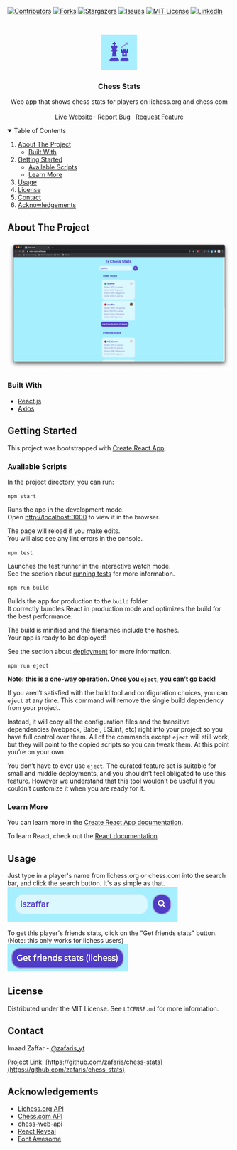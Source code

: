 <!--
*** Thanks for checking out the Best-README-Template. If you have a suggestion
*** that would make this better, please fork the repo and create a pull request
*** or simply open an issue with the tag "enhancement".
*** Thanks again! Now go create something AMAZING! :D
***
***
***
*** To avoid retyping too much info. Do a search and replace for the following:
*** zafaris, chess-stats, zafaris.dev@gmail.com, Chess Stats, Web app that shows chess stats for players on lichess.org and chess.com
-->

<!-- PROJECT SHIELDS -->
<!--
*** I'm using markdown "reference style" links for readability.
*** Reference links are enclosed in brackets [ ] instead of parentheses ( ).
*** See the bottom of this document for the declaration of the reference variables
*** for contributors-url, forks-url, etc. This is an optional, concise syntax you may use.
*** https://www.markdownguide.org/basic-syntax/#reference-style-links
-->

[![Contributors][contributors-shield]][contributors-url]
[![Forks][forks-shield]][forks-url]
[![Stargazers][stars-shield]][stars-url]
[![Issues][issues-shield]][issues-url]
[![MIT License][license-shield]][license-url]
[![LinkedIn][linkedin-shield]][linkedin-url]

<!-- PROJECT LOGO -->
<br />
<p align="center">
  <a href="https://github.com/zafaris/chess-stats">
    <img src="public/android-chrome-512x512.png" alt="Logo" width="80" height="80">
  </a>

  <h3 align="center">Chess Stats</h3>

  <p align="center">
    Web app that shows chess stats for players on lichess.org and chess.com
    <br />
    <br />
    <a href="https://chess-stats.netlify.app/">Live Website</a>
    ·
    <a href="https://github.com/zafaris/chess-stats/issues">Report Bug</a>
    ·
    <a href="https://github.com/zafaris/chess-stats/issues">Request Feature</a>
  </p>
</p>

<!-- TABLE OF CONTENTS -->
<details open="open">
  <summary>Table of Contents</h2></summary>
  <ol>
    <li>
      <a href="#about-the-project">About The Project</a>
      <ul>
        <li><a href="#built-with">Built With</a></li>
      </ul>
    </li>
    <li>
      <a href="#getting-started">Getting Started</a>
      <ul>
        <li><a href="#available-scripts">Available Scripts</a></li>
        <li><a href="#learn-more">Learn More</a></li>
      </ul>
    </li>
    <li><a href="#usage">Usage</a></li>
    <li><a href="#license">License</a></li>
    <li><a href="#contact">Contact</a></li>
    <li><a href="#acknowledgements">Acknowledgements</a></li>
  </ol>
</details>

<!-- ABOUT THE PROJECT -->

## About The Project

[![Product Name Screen Shot][product-screenshot]](https://chess-stats.netlify.app/)

### Built With

- [React.js](https://reactjs.org/)
- [Axios](https://github.com/axios/axios)

<!-- GETTING STARTED -->

## Getting Started

This project was bootstrapped with [Create React App](https://github.com/facebook/create-react-app).

### Available Scripts

In the project directory, you can run:

`npm start`

Runs the app in the development mode.\
Open [http://localhost:3000](http://localhost:3000) to view it in the browser.

The page will reload if you make edits.\
You will also see any lint errors in the console.

`npm test`

Launches the test runner in the interactive watch mode.\
See the section about [running tests](https://facebook.github.io/create-react-app/docs/running-tests) for more information.

`npm run build`

Builds the app for production to the `build` folder.\
It correctly bundles React in production mode and optimizes the build for the best performance.

The build is minified and the filenames include the hashes.\
Your app is ready to be deployed!

See the section about [deployment](https://facebook.github.io/create-react-app/docs/deployment) for more information.

`npm run eject`

**Note: this is a one-way operation. Once you `eject`, you can’t go back!**

If you aren’t satisfied with the build tool and configuration choices, you can `eject` at any time. This command will remove the single build dependency from your project.

Instead, it will copy all the configuration files and the transitive dependencies (webpack, Babel, ESLint, etc) right into your project so you have full control over them. All of the commands except `eject` will still work, but they will point to the copied scripts so you can tweak them. At this point you’re on your own.

You don’t have to ever use `eject`. The curated feature set is suitable for small and middle deployments, and you shouldn’t feel obligated to use this feature. However we understand that this tool wouldn’t be useful if you couldn’t customize it when you are ready for it.

### Learn More

You can learn more in the [Create React App documentation](https://facebook.github.io/create-react-app/docs/getting-started).

To learn React, check out the [React documentation](https://reactjs.org/).

<!-- USAGE EXAMPLES -->

## Usage

Just type in a player's name from lichess.org or chess.com into the search bar, and click the search button. It's as simple as that.
<br />
![Demo Image 1][demo-1-image]

To get this player's friends stats, click on the "Get friends stats" button. (Note: this only works for lichess users)
<br />
![Demo Image 2][demo-2-image]

<!-- LICENSE -->

## License

Distributed under the MIT License. See `LICENSE.md` for more information.

<!-- CONTACT -->

## Contact

Imaad Zaffar - [@zafaris_yt](https://www.instagram.com/zafaris_yt)

Project Link: [https://github.com/zafaris/chess-stats](https://github.com/zafaris/chess-stats)

<!-- ACKNOWLEDGEMENTS -->

## Acknowledgements

- [Lichess.org API](https://lichess.org/api)
- [Chess.com API](https://www.chess.com/news/view/published-data-api#pubapi-general-current)
- [chess-web-api](https://www.npmjs.com/package/chess-web-api)
- [React Reveal](https://www.react-reveal.com/)
- [Font Awesome](https://fontawesome.com/)

<!-- MARKDOWN LINKS & IMAGES -->
<!-- https://www.markdownguide.org/basic-syntax/#reference-style-links -->

[contributors-shield]: https://img.shields.io/github/contributors/zafaris/chess-stats.svg?style=for-the-badge
[contributors-url]: https://github.com/zafaris/chess-stats/graphs/contributors
[forks-shield]: https://img.shields.io/github/forks/zafaris/chess-stats.svg?style=for-the-badge
[forks-url]: https://github.com/zafaris/chess-stats/network/members
[stars-shield]: https://img.shields.io/github/stars/zafaris/chess-stats.svg?style=for-the-badge
[stars-url]: https://github.com/zafaris/chess-stats/stargazers
[issues-shield]: https://img.shields.io/github/issues/zafaris/chess-stats.svg?style=for-the-badge
[issues-url]: https://github.com/zafaris/chess-stats/issues
[license-shield]: https://img.shields.io/github/license/zafaris/chess-stats.svg?style=for-the-badge
[license-url]: https://github.com/zafaris/chess-stats/blob/master/LICENSE.md
[linkedin-shield]: https://img.shields.io/badge/-LinkedIn-black.svg?style=for-the-badge&logo=linkedin&colorB=555
[linkedin-url]: https://www.linkedin.com/in/imaad-zaffar/
[product-screenshot]: images/screenshot.png
[demo-1-image]: images/demo-1.png
[demo-2-image]: images/demo-2.png

